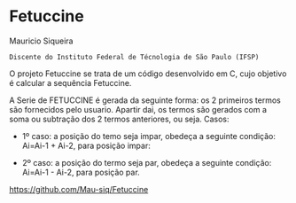 # Fetuccine

  Mauricio Siqueira
	
	Discente do Instituto Federal de Técnologia de São Paulo (IFSP)
  
O projeto Fetuccine se trata de um código desenvolvido em C, cujo objetivo é calcular a sequência Fetuccine. 

A Serie de FETUCCINE é gerada da seguinte forma: os 2 primeiros termos são fornecidos pelo
usuario. Apartir dai, os termos são gerados com a soma ou subtração dos 2 termos anteriores,
ou seja.
Casos:
- 1º caso: a posição do temo seja impar, obedeça a seguinte condição: Ai=Ai-1 + Ai-2, para
posição impar:

- 2º caso: a posição do termo seja par, obedeça a seguinte condição: Ai=Ai-1 - Ai-2, para
posição par.

https://github.com/Mau-siq/Fetuccine

